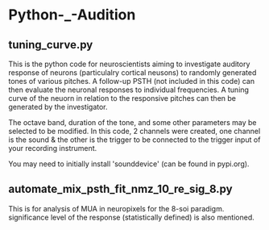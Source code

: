 # Python-_-Audition

## tuning_curve.py  
This is the python code for neuroscientists aiming to investigate auditory response of neurons (particulalry cortical neusons) to randomly generated tones of various pitches.
A follow-up PSTH (not included in this code) can then evaluate the neuronal responses to individual frequencies. A tuning curve of the neuorn in relation to the responsive pitches can then be generated by the investigator.

The octave band, duration of the tone, and some other parameters may be selected to be modified.
In this code, 2 channels were created, one channel is the sound & the other is the trigger to be connected to the trigger input of your recording instrument.

You may need to initially install 'sounddevice'  (can be found in pypi.org).


## automate_mix_psth_fit_nmz_10_re_sig_8.py 
This is for analysis of MUA in neuropixels for the 8-soi paradigm.
significance level of the response (statistically defined) is also mentioned.




